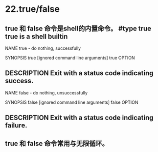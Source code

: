 # 22.true/false

true 和 false 命令是shell的内置命令。
#type true
true is a shell builtin
--------------------------------------------------------------------------
NAME
       true - do nothing, successfully

SYNOPSIS
       true [ignored command line arguments]
       true OPTION

DESCRIPTION
       Exit with a status code indicating success.
--------------------------------------------------------------------------
NAME
       false - do nothing, unsuccessfully

SYNOPSIS
       false [ignored command line arguments]
       false OPTION

DESCRIPTION
       Exit with a status code indicating failure.
--------------------------------------------------------------------------
true 和 false 命令常用与无限循环。
--------------------------------------------------------------------------
